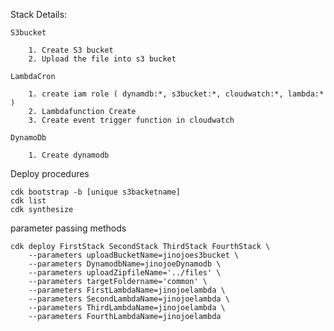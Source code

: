 Stack Details:
    
    S3bucket

        1. Create S3 bucket
        2. Upload the file into s3 bucket

    LambdaCron

        1. create iam role ( dynamdb:*, s3bucket:*, cloudwatch:*, lambda:* )
        2. Lambdafunction Create
        3. Create event trigger function in cloudwatch

    DynamoDb

        1. Create dynamodb

Deploy procedures
    
    cdk bootstrap -b [unique s3backetname] 
    cdk list
    cdk synthesize  

parameter passing methods

    cdk deploy FirstStack SecondStack ThirdStack FourthStack \
        --parameters uploadBucketName=jinojoes3bucket \
        --parameters DynamodbName=jinojoeDynamodb \
        --parameters uploadZipfileName='../files' \
        --parameters targetFoldername='common' \
        --parameters FirstLambdaName=jinojoelambda \
        --parameters SecondLambdaName=jinojoelambda \
        --parameters ThirdLambdaName=jinojoelambda \
        --parameters FourthLambdaName=jinojoelambda 
